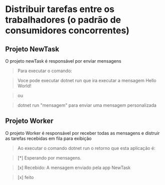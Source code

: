 # Distribuir tarefas entre os trabalhadores (o padrão de consumidores concorrentes)
  
  
## Projeto NewTask
  
  
O projeto newTask é responsável por enviar mensagens
  
  
>Para executar o comando:
  
  
>Voce pode executar dotnet run que ira executar a mensagem Hello World!
  
  
>ou 
  
  
>dotnet run "mensagem" para enviar uma mensagem personalizada
  
  
## Projeto Worker
  
  
O projeto Worker é responsável por receber todas as mensagens e distruir as tarefas recebidas em fila para exibição
  
  
>Ao executar o comando dotnet run o retorno que esta aplicação é:
  
  
>[*] Esperando por mensagens.
  
  
>[x] Recebido:  A mensagem enviado pela app NewTask
  
  
>[x] feito
